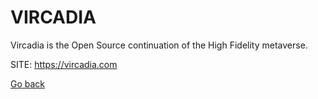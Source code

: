 # VIRCADIA
 
 Vircadia is the Open Source continuation of the High Fidelity metaverse.
 
 SITE: https://vircadia.com

 [Go back](https://portable-linux-apps.github.io/apps.html)
